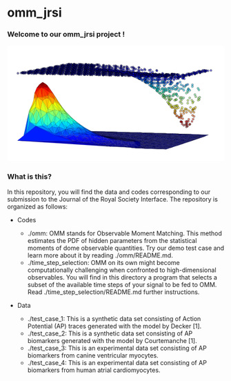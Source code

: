 # omm_jrsi

### Welcome to our omm_jrsi project !

![Front page illustration](./images/omm.png "Is this a log-normal distribution?")

### What is this?

In this repository, you will find the data and codes corresponding to our submission to the
Journal of the Royal Society Interface. The repository is organized as follows:

* Codes

  * ./omm: OMM stands for Observable Moment Matching. This method estimates the PDF of hidden parameters from the statistical moments of dome observable quantities. Try our demo test case and learn more about it by reading ./omm/README.md. 
  * ./time_step_selection: OMM on its own might become computationally challenging when confronted to high-dimensional observables. You will find in this directory a program that selects a subset of the available time steps of your signal to be fed to OMM. Read ./time_step_selection/README.md further instructions.

* Data

  * ./test_case_1: This is a synthetic data set consisting of Action Potential (AP) traces generated with the model by Decker [1].
  * ./test_case_2: This is a synthetic data set consisting of AP biomarkers generated with the model by Courtemanche [1].
  * ./test_case_3: This is an experimental data set consisting of AP biomarkers from canine ventricular myocytes.  
  * ./test_case_4: This is an experimental data set consisting of AP biomarkers from human atrial cardiomyocytes.
